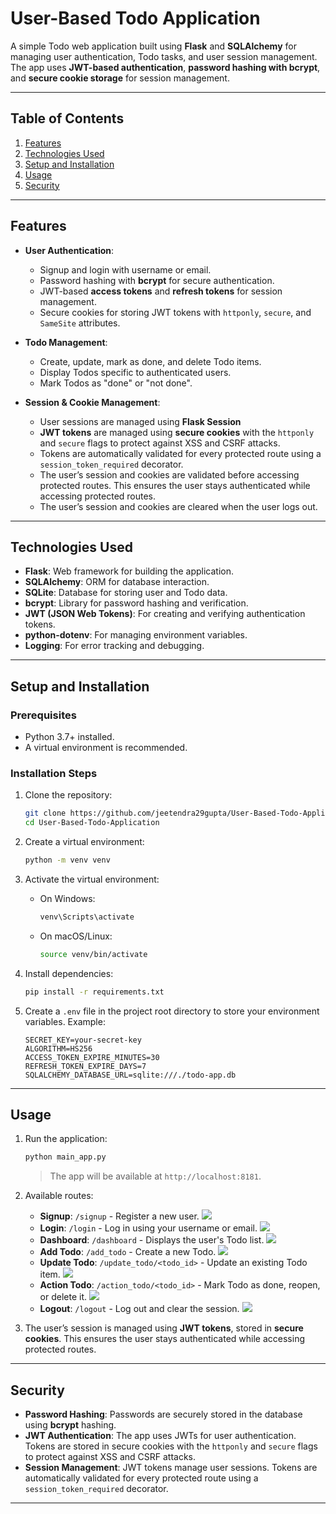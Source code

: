 # User-Based Todo Application

A simple Todo web application built using **Flask** and **SQLAlchemy** for managing user authentication, Todo tasks, and user session management. The app uses **JWT-based authentication**, **password hashing with bcrypt**, and **secure cookie storage** for session management.

---

## Table of Contents
1. [Features](#features)
2. [Technologies Used](#technologies-used)
3. [Setup and Installation](#setup-and-installation)
4. [Usage](#usage)
5. [Security](#security)

---

## Features

- **User Authentication**:
  - Signup and login with username or email.
  - Password hashing with **bcrypt** for secure authentication.
  - JWT-based **access tokens** and **refresh tokens** for session management.
  - Secure cookies for storing JWT tokens with `httponly`, `secure`, and `SameSite` attributes.

- **Todo Management**:
  - Create, update, mark as done, and delete Todo items.
  - Display Todos specific to authenticated users.
  - Mark Todos as "done" or "not done".

- **Session & Cookie Management**:
  - User sessions are managed using **Flask Session**
  - **JWT tokens** are managed using **secure cookies** with the `httponly` and `secure` flags to protect against XSS and CSRF attacks.
  - Tokens are automatically validated for every protected route using a `session_token_required` decorator.
  - The user’s session and cookies are validated before accessing protected routes. This ensures the user stays authenticated while accessing protected routes.
  - The user’s session and cookies are cleared when the user logs out.

---

## Technologies Used

- **Flask**: Web framework for building the application.
- **SQLAlchemy**: ORM for database interaction.
- **SQLite**: Database for storing user and Todo data.
- **bcrypt**: Library for password hashing and verification.
- **JWT (JSON Web Tokens)**: For creating and verifying authentication tokens.
- **python-dotenv**: For managing environment variables.
- **Logging**: For error tracking and debugging.

---

## Setup and Installation

### Prerequisites

- Python 3.7+ installed.
- A virtual environment is recommended.

### Installation Steps

1. Clone the repository:

   ```bash
   git clone https://github.com/jeetendra29gupta/User-Based-Todo-Application.git
   cd User-Based-Todo-Application
   ```

2. Create a virtual environment:

   ```bash
   python -m venv venv
   ```

3. Activate the virtual environment:

   - On Windows:

     ```bash
     venv\Scripts\activate
     ```

   - On macOS/Linux:

     ```bash
     source venv/bin/activate
     ```

4. Install dependencies:

   ```bash
   pip install -r requirements.txt
   ```

5. Create a `.env` file in the project root directory to store your environment variables. Example:

   ```env
   SECRET_KEY=your-secret-key
   ALGORITHM=HS256
   ACCESS_TOKEN_EXPIRE_MINUTES=30
   REFRESH_TOKEN_EXPIRE_DAYS=7
   SQLALCHEMY_DATABASE_URL=sqlite:///./todo-app.db
   ```
---

## Usage

1. Run the application:

   ```bash
   python main_app.py
   ```
    > The app will be available at `http://localhost:8181`.
   
2. Available routes:

   - **Signup**: `/signup` - Register a new user.
   ![](Images/img_1.png)
   - **Login**: `/login` - Log in using your username or email.
   ![](Images/img_2.png)
   - **Dashboard**: `/dashboard` - Displays the user's Todo list.
   ![](Images/img_3.png)
   - **Add Todo**: `/add_todo` - Create a new Todo.
   ![](Images/img_4.png)
   - **Update Todo**: `/update_todo/<todo_id>` - Update an existing Todo item.
   ![](Images/img_5.png)
   - **Action Todo**: `/action_todo/<todo_id>` - Mark Todo as done, reopen, or delete it.
   ![](Images/img_7.png)
   - **Logout**: `/logout` - Log out and clear the session.
   ![](Images/img_6.png)

3. The user’s session is managed using **JWT tokens**, stored in **secure cookies**. This ensures the user stays authenticated while accessing protected routes.

---

## Security

- **Password Hashing**: Passwords are securely stored in the database using **bcrypt** hashing.
- **JWT Authentication**: The app uses JWTs for user authentication. Tokens are stored in secure cookies with the `httponly` and `secure` flags to protect against XSS and CSRF attacks.
- **Session Management**: JWT tokens manage user sessions. Tokens are automatically validated for every protected route using a `session_token_required` decorator.

---